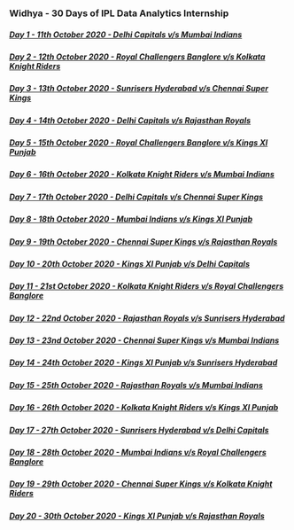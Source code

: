 ### Widhya - 30 Days of IPL Data Analytics Internship

##### [Day 1 - 11th October 2020 - Delhi Capitals v/s Mumbai Indians](https://github.com/shashwatk1/IPL_Data_Analysis/tree/main/Day_1_11_October)

##### [Day 2 - 12th October 2020 - Royal Challengers Banglore v/s Kolkata Knight Riders](https://github.com/shashwatk1/IPL_Data_Analysis/tree/main/Day_2_12_October)

##### [Day 3 - 13th October 2020 - Sunrisers Hyderabad v/s Chennai Super Kings](https://github.com/shashwatk1/IPL_Data_Analysis/tree/main/Day_3_13_October)

##### [Day 4 - 14th October 2020 - Delhi Capitals v/s Rajasthan Royals](https://github.com/shashwatk1/IPL_Data_Analysis/tree/main/Day_4_14_October)

##### [Day 5 - 15th October 2020 - Royal Challengers Banglore v/s Kings XI Punjab](https://github.com/shashwatk1/IPL_Data_Analysis/tree/main/Day_5_15_October)

##### [Day 6 - 16th October 2020 - Kolkata Knight Riders v/s Mumbai Indians](https://github.com/shashwatk1/IPL_Data_Analysis/tree/main/Day_6_16_October)

##### [Day 7 - 17th October 2020 - Delhi Capitals v/s Chennai Super Kings](https://github.com/shashwatk1/IPL_Data_Analysis/tree/main/Day_7_17_October)

##### [Day 8 - 18th October 2020 - Mumbai Indians v/s Kings XI Punjab](https://github.com/shashwatk1/IPL_Data_Analysis/tree/main/Day_8_18_October)

##### [Day 9 - 19th October 2020 - Chennai Super Kings v/s Rajasthan Royals](https://github.com/shashwatk1/IPL_Data_Analysis/tree/main/Day_9_19_October)

##### [Day 10 - 20th October 2020 - Kings XI Punjab v/s Delhi Capitals](https://github.com/shashwatk1/IPL_Data_Analysis/tree/main/Day_10_20_October)

##### [Day 11 - 21st October 2020 - Kolkata Knight Riders v/s Royal Challengers Banglore](https://github.com/shashwatk1/IPL_Data_Analysis/tree/main/Day_11_21_October)

##### [Day 12 - 22nd October 2020 - Rajasthan Royals v/s Sunrisers Hyderabad](https://github.com/shashwatk1/IPL_Data_Analysis/tree/main/Day_12_22_October)

##### [Day 13 - 23nd October 2020 - Chennai Super Kings v/s Mumbai Indians](https://github.com/shashwatk1/IPL_Data_Analysis/tree/main/Day_13_23_October)

##### [Day 14 - 24th October 2020 - Kings XI Punjab v/s Sunrisers Hyderabad](https://github.com/shashwatk1/IPL_Data_Analysis/tree/main/Day_14_24_October)

##### [Day 15 - 25th October 2020 - Rajasthan Royals v/s Mumbai Indians](https://github.com/shashwatk1/IPL_Data_Analysis/tree/main/Day_15_25_October)

##### [Day 16 - 26th October 2020 - Kolkata Knight Riders v/s Kings XI Punjab](https://github.com/shashwatk1/IPL_Data_Analysis/tree/main/Day_16_26_October)

##### [Day 17 - 27th October 2020 - Sunrisers Hyderabad v/s Delhi Capitals](https://github.com/shashwatk1/IPL_Data_Analysis/tree/main/Day_17_27_October)

##### [Day 18 - 28th October 2020 - Mumbai Indians v/s Royal Challengers Banglore](https://github.com/shashwatk1/IPL_Data_Analysis/tree/main/Day_18_28_October)

##### [Day 19 - 29th October 2020 - Chennai Super Kings v/s Kolkata Knight Riders](https://github.com/shashwatk1/IPL_Data_Analysis/tree/main/Day_19_29_October)

##### [Day 20 - 30th October 2020 - Kings XI Punjab v/s Rajasthan Royals](https://github.com/shashwatk1/IPL_Data_Analysis/tree/main/Day_20_30_October)